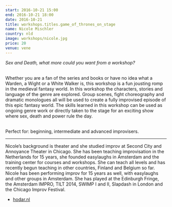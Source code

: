 ```yaml
---
start: 2016-10-21 15:00
end: 2016-10-21 18:00
date: 2016-10-21
title: workshops.titles.game_of_thrones_on_stage
name: Nicole Mischler
country: nld
image: workshops/nicole.jpg
price: 20
venue: vene
---
```

*Sex and Death, what more could you want from a workshop?*<br><br>

Whether you are a fan of the series and books or have no idea what a Warden, a Wight or a White Walker is, this workshop is a fun jousting romp in the medieval fantasy world. In this workshop the characters, stories and language of the genre are explored. Group scenes, fight choreography and dramatic monologues all will be used to create a fully improvised episode of this epic fantasy world. The skills learned in this workshop can be used as ongoing genre work or directly taken to the stage for an exciting show where sex, death and power rule the day.<br><br>

Perfect for: beginning, intermediate and advanced improvisers.

---
Nicole’s background is theater and she studied improv at Second City and Annoyance Theater in Chicago. She has been teaching improvisation in the Netherlands for 15 years, she founded easylaughs in Amsterdam and the training center for courses and workshops. She can teach all levels and has recently begun teaching in other countries, Finland and Belgium so far.<br>
Nicole has been performing improv for 15 years as well, with easylaughs and other groups in Amsterdam. She has played at the Edinburgh Fringe, the Amsterdam IMPRO, TILT 2014, SWIMP I and II, Slapdash in London and the Chicago Improv Festival.<br>

- [hodar.nl](http://www.hodar.nl)

